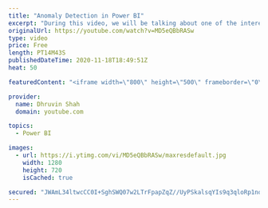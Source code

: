 ```yaml
---
title: "Anomaly Detection in Power BI"
excerpt: "During this video, we will be talking about one of the interesting features of Power BI which is Anomaly Detection. We will be talking everything about Anomaly Detection in Power BI in detail with the help of an example. Anomaly detection helps us to enhance our line charts by automatically detecting"
originalUrl: https://youtube.com/watch?v=MD5eQBbRASw
type: video
price: Free
length: PT14M43S
publishedDateTime: 2020-11-18T18:49:51Z
heat: 50

featuredContent: "<iframe width=\"800\" height=\"500\" frameborder=\"0\" src=\"https://www.youtube.com/embed/MD5eQBbRASw\" allow=\"accelerometer; autoplay; encrypted-media; gyroscope; picture-in-picture\" allowfullscreen></iframe>"

provider:
  name: Dhruvin Shah
  domain: youtube.com

topics:
  - Power BI

images:
  - url: https://i.ytimg.com/vi/MD5eQBbRASw/maxresdefault.jpg
    width: 1280
    height: 720
    isCached: true

secured: "JWAmL34ltwcCC0I+SghSWQ07w2LTrFpapZqZ//UyPSkalsqYIs9q3qloRp1noJsYqbZnPmuHmGdJrIc1u2CJslwdzv/fTgXX9HDuFiPX0wBawCNlQR8rwuAP3bJ2rB8vxY8qUkVNr5qOQfcJ/Q2A1+SDD2VC9oki0CxG9vRB26sEyrhbB9+McFuNfe8YuBX69S63baK/gGxPl0+PrGh43Q40iTpUx75ad6fSleu8p9LspC1esPVoxe0/ZHCrSe3kMTZtV/mLI9PdWLHPUMYZwx2+0nEh3GX4CC+6clKlNstwCwEZJQdn9fKA1SwwhPc/sYTieL+SIs5lPehx66hMvGDJLLUrgfJmiosv/KulDwovoVu57W3PpRywU2snoXcshD0K2hCcYfcXXSw6IH4Ku1tnmLnoEe3OKKvp45/PcfU=;XNI6SoIceGlbGE6dzlVX4w=="
---
```


